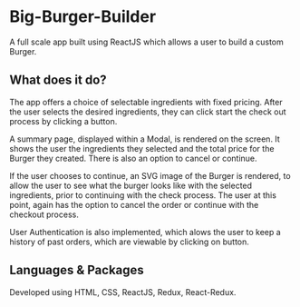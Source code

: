 # Big-Burger-Builder

A full scale app built using ReactJS which allows a user to build a custom Burger.

## What does it do?

The app offers a choice of selectable ingredients with fixed pricing. After the user selects the desired ingredients, they can click start the check out process by clicking a button.

A summary page, displayed within a Modal, is rendered on the screen. It shows the user the ingredients they selected and the total price for the Burger they created. There is also an option to cancel or continue. 

If the user chooses to continue, an SVG image of the Burger is rendered, to allow the user to see what the burger looks like with the selected ingredients, prior to continuing with the check process. The user at this point, again has the option to cancel the order or continue with the checkout process. 

User Authentication is also implemented, which alows the user to keep a history of past orders, which are viewable by clicking on button.

## Languages & Packages

Developed using HTML, CSS, ReactJS, Redux, React-Redux.
